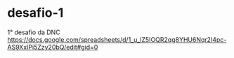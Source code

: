# desafio-1
1° desafio da DNC
https://docs.google.com/spreadsheets/d/1_u_lZ5IOQR2qg8YHU6Nqr2I4pc-AS9XxIPi5Zzy20bQ/edit#gid=0
